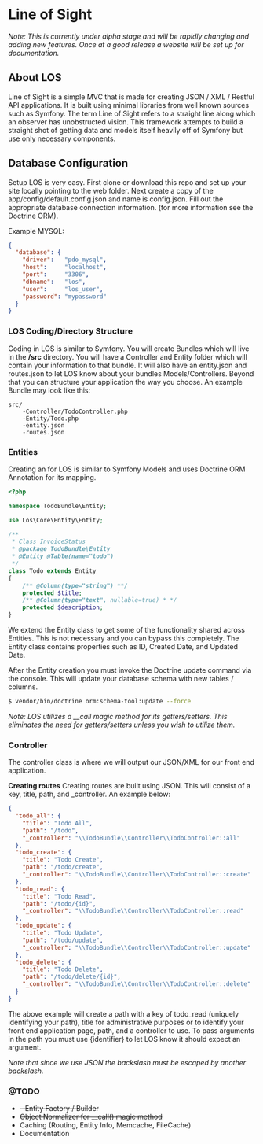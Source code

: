 # Line of Sight
*Note: This is currently under alpha stage and will be rapidly changing and adding new features. Once at a good release a website will be set up for documentation.*

## About LOS
Line of Sight is a simple MVC that is made for creating JSON / XML / Restful API applications. It is built using minimal libraries from well known sources such as Symfony. The term Line of Sight refers to a straight line along which an observer has unobstructed vision. This framework attempts to build a straight shot of getting data and  models itself heavily off of Symfony but use only necessary components.

## Database Configuration
Setup LOS is very easy. First clone or download this repo and set up your site locally pointing to the web folder. Next create a copy of the app/config/default.config.json and name is config.json. Fill out the appropriate database connection information. (for more information see the Doctrine ORM).

Example MYSQL:
```json
{
  "database": {
    "driver":   "pdo_mysql",
    "host":     "localhost",
    "port":     "3306",
    "dbname":   "los",
    "user":     "los_user",
    "password": "mypassword"
  }
}
```
### LOS Coding/Directory Structure
Coding in LOS is similar to Symfony. You will create Bundles which will live in the **/src**  directory. You will have a Controller and Entity folder which will contain your information to that bundle. It will also have an entity.json and routes.json to let LOS know about your bundles Models/Controllers. Beyond that you can structure your application the way you choose. An example Bundle may look like this:

```
src/
    -Controller/TodoController.php
    -Entity/Todo.php
    -entity.json
    -routes.json
```
### Entities
Creating an for LOS is similar to Symfony Models and uses Doctrine ORM Annotation for its mapping.

```php
<?php

namespace TodoBundle\Entity;

use Los\Core\Entity\Entity;

/**
 * Class InvoiceStatus
 * @package TodoBundle\Entity
 * @Entity @Table(name="todo")
 */
class Todo extends Entity
{
    /** @Column(type="string") **/
    protected $title;
    /** @Column(type="text", nullable=true) * */
    protected $description;
}
```
We extend the Entity class to get some of the functionality shared across Entities. This is not necessary and you can bypass this completely. The Entity class contains properties such as ID, Created Date, and Updated Date.

After the Entity creation you must invoke the Doctrine update command via the console. This will update your database schema with new tables / columns.

```bash
$ vendor/bin/doctrine orm:schema-tool:update --force
```
*Note: LOS utilizes a __call magic method for its getters/setters. This eliminates the need for getters/setters unless you wish to utilize them.*

### Controller
The controller class is where we will output our JSON/XML for our front end application.

**Creating routes**
Creating routes are built using JSON. This will consist of a key, title, path, and _controller. An example below:

```json
{
  "todo_all": {
    "title": "Todo All",
    "path": "/todo",
    "_controller": "\\TodoBundle\\Controller\\TodoController::all"
  },
  "todo_create": {
    "title": "Todo Create",
    "path": "/todo/create",
    "_controller": "\\TodoBundle\\Controller\\TodoController::create"
  },
  "todo_read": {
    "title": "Todo Read",
    "path": "/todo/{id}",
    "_controller": "\\TodoBundle\\Controller\\TodoController::read"
  },
  "todo_update": {
    "title": "Todo Update",
    "path": "/todo/update",
    "_controller": "\\TodoBundle\\Controller\\TodoController::update"
  },
  "todo_delete": {
    "title": "Todo Delete",
    "path": "/todo/delete/{id}",
    "_controller": "\\TodoBundle\\Controller\\TodoController::delete"
  }
}
```
The above example will create a path with a key of todo_read (uniquely identifying your path), title for administrative purposes or to identify your front end application page, path, and a controller to use. To pass arguments in the path you must use {identifier} to let LOS know it should expect an argument.

*Note that since we use JSON the backslash must be escaped by another backslash.*

### @TODO
- ~~- Entity Factory / Builder~~
- ~~Object Normalizer for __call() magic method~~
- Caching (Routing, Entity Info, Memcache, FileCache)
- Documentation